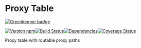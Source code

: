 # Proxy Table

[![Greenkeeper badge](https://badges.greenkeeper.io/Swaagie/proxy-table.svg)](https://greenkeeper.io/)

[![Version npm][version]](http://browsenpm.org/package/proxy-table)[![Build Status][build]](https://travis-ci.org/Moveo/proxy-table)[![Dependencies][david]](https://david-dm.org/moveo/proxy-table)[![Coverage Status][cover]](https://coveralls.io/r/moveo/proxy-table?branch=master)

[version]: http://img.shields.io/npm/v/proxy-table.svg?style=flat-square
[build]: http://img.shields.io/travis/Moveo/proxy-table/master.svg?style=flat-square
[david]: https://img.shields.io/david/moveo/proxy-table.svg?style=flat-square
[cover]: http://img.shields.io/coveralls/Moveo/proxy-table/master.svg?style=flat-square

Proxy table with routable proxy paths